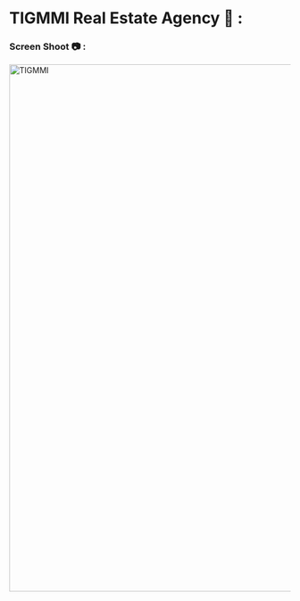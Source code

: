 # TIGMMI Real Estate Agency 🏡 : 

### Screen Shoot 📷 : 


<img width="946" alt="TIGMMI" src="https://github.com/moadhamousti/Flask_Task/assets/118165767/5f5da29a-6814-4990-8634-4f4173dc4e31">
